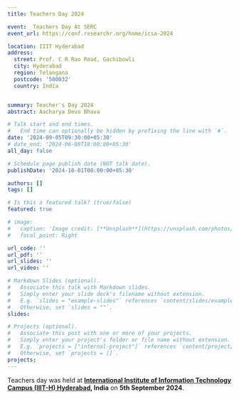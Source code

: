```yaml
---
title: Teachers Day 2024

event:  Teachers Day At SERC
event_url: https://conf.researchr.org/home/icsa-2024

location: IIIT Hyderabad
address:
  street: Prof. C R Rao Road, Gachibowli
  city: Hyderabad
  region: Telangana
  postcode: '500032'
  country: India


summary: Teacher's Day 2024
abstract: Aacharya Devo Bhava

# Talk start and end times.
#   End time can optionally be hidden by prefixing the line with `#`.
date: '2024-09-05T09:30:00+05:30'
# date_end: '2024-06-08T18:00:00+05:30'
all_day: false

# Schedule page publish date (NOT talk date).
publishDate: '2024-10-01T00:00:00+05:30'

authors: []
tags: []

# Is this a featured talk? (true/false)
featured: true

# image:
#   caption: 'Image credit: [**Unsplash**](https://unsplash.com/photos/bzdhc5b3Bxs)'
#   focal_point: Right

url_code: ''
url_pdf: ''
url_slides: ''
url_video: ''

# Markdown Slides (optional).
#   Associate this talk with Markdown slides.
#   Simply enter your slide deck's filename without extension.
#   E.g. `slides = "example-slides"` references `content/slides/example-slides.md`.
#   Otherwise, set `slides = ""`.
slides:

# Projects (optional).
#   Associate this post with one or more of your projects.
#   Simply enter your project's folder or file name without extension.
#   E.g. `projects = ["internal-project"]` references `content/project/deep-learning/index.md`.
#   Otherwise, set `projects = []`.
projects:
---
```


Teachers day was held at **[International Institute of Information Technology Campus (IIIT-H) Hyderabad](https://iiit.ac.in), India** on **5th September 2024**.